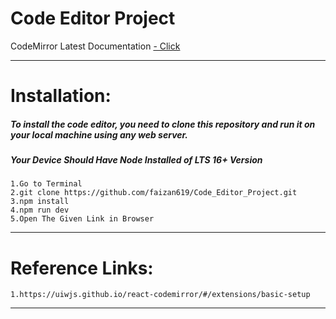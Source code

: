 
# Code Editor Project

CodeMirror Latest Documentation
[- Click](https://uiwjs.github.io/react-codemirror/#/extensions/basic-setup)

***
# Installation:
##### To install the code editor, you need to clone this repository and run it on your local machine using any web server.
##### Your Device Should Have Node Installed of LTS 16+ Version
    
    1.Go to Terminal  
    2.git clone https://github.com/faizan619/Code_Editor_Project.git  
    3.npm install  
    4.npm run dev  
    5.Open The Given Link in Browser  
***
# Reference Links:
    
    1.https://uiwjs.github.io/react-codemirror/#/extensions/basic-setup
___